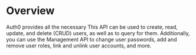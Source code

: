 # Overview

Auth0 provides all the necessary This API can be used to create, read, update, and delete (CRUD) users, as well as to query for them. Additionally, you can use the Management API to change user passwords, add and remove user roles, link and unlink user accounts, and more.
